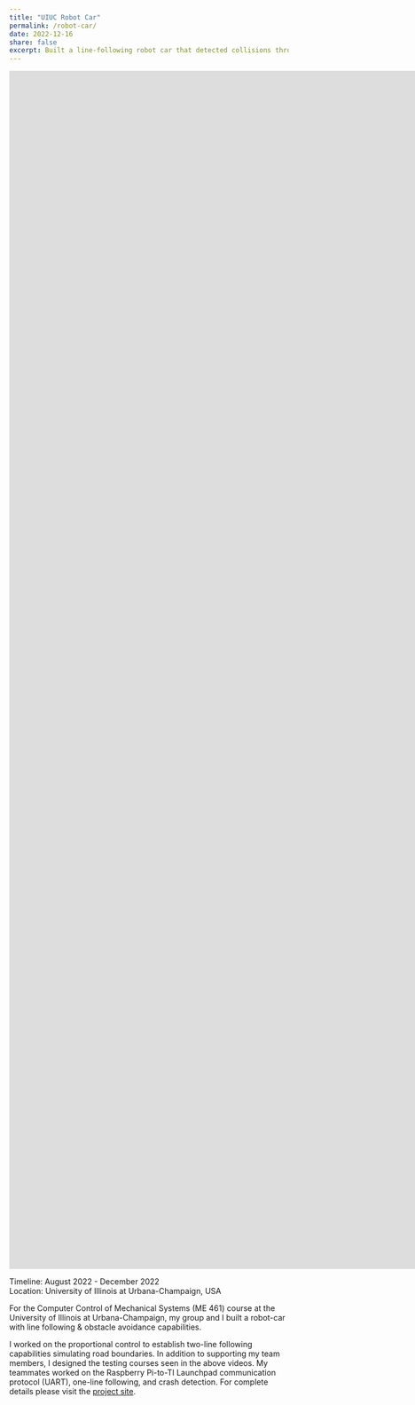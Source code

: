 ```yaml
---
title: "UIUC Robot Car"
permalink: /robot-car/
date: 2022-12-16
share: false
excerpt: Built a line-following robot car that detected collisions through its IMU
---
```


<iframe class="align-center" width="1920" height="1080" src="https://www.youtube.com/embed/FdAZ-2gmHb4?si=05t31EB4_tNBXkOE" title="YouTube video player" frameborder="0" allow="accelerometer; autoplay; clipboard-write; encrypted-media; gyroscope; picture-in-picture; web-share" referrerpolicy="strict-origin-when-cross-origin" allowfullscreen></iframe>

<iframe width="1920" height="1080" src="https://www.youtube.com/embed/HqiDRQQiqhc?si=LQpckZ4SlTuoqAwk" title="YouTube video player" frameborder="0" allow="accelerometer; autoplay; clipboard-write; encrypted-media; gyroscope; picture-in-picture; web-share" referrerpolicy="strict-origin-when-cross-origin" allowfullscreen></iframe>

Timeline: August 2022 - December 2022<br>
Location: University of Illinois at Urbana-Champaign, USA

For the Computer Control of Mechanical Systems (ME 461) course at the University of Illinois at Urbana-Champaign, my group and I built a robot-car with line following & obstacle avoidance capabilities.

I worked on the proportional control to establish two-line following capabilities simulating road boundaries. In addition to supporting my team members, I designed the testing courses seen in the above videos. My teammates worked on the Raspberry Pi-to-TI Launchpad communication protocol (UART), one-line following, and crash detection. For complete details please visit the ​[project site](https://www.hackster.io/500730/line-following-robot-with-crash-detection-34002b).